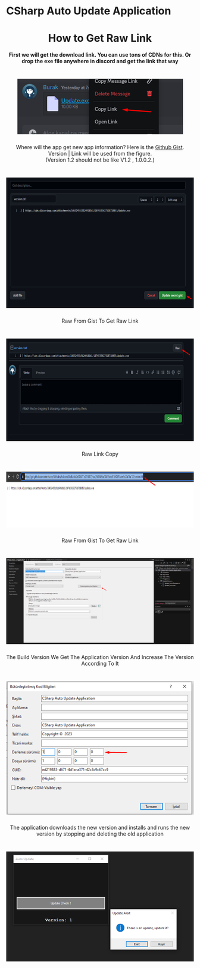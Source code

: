 # CSharp Auto Update Application

<h1 align="center">How to Get Raw Link</h1>

<p align="center"><b>First we will get the download link. You can use tons of CDNs for this. Or drop the exe file anywhere in discord and get the link that way</b></p>
<h1 align="center">
  <img src="Image/Exe_Link_Copy.png">
</h1>

<p align="center">Where will the app get new app information? Here is the <a href="https://gist.github.com">Github Gist</a>. Version | Link will be used from the figure. <br>(Version 1.2 should not be like V1.2 , 1.0.0.2.)</p>

<h1 align="center">
  <img src="Image/Github_Gist.png" height="350px">
</h1>

<p align="center">Raw From Gist To Get Raw Link</p>

<h1 align="center">
  <img src="Image/Github_Gist_Raw.png" height="275px">
</h1>

<p align="center">Raw Link Copy</p>

<h1 align="center">
  <img src="Image/Github_Gist_Raw_Link_Copy.png" height="150px">
</h1>

<p align="center">Raw From Gist To Get Raw Link</p>

<h1 align="center">
  <img src="Image/Version_For_Update.png" width="1200px">
</h1>

<p align="center">The Build Version We Get The Application Version And Increase The Version According To It</p>

<h1 align="center">
  <img src="Image/Application_Version.png">
</h1>

<p align="center">The application downloads the new version and installs and runs the new version by stopping and deleting the old application</p>

<h1 align="center">
  <img src="Image/Application_Update.png">
</h1>


